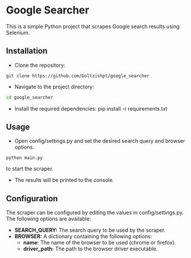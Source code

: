 # Google Searcher
This is a simple Python project that scrapes Google search results using Selenium.

## Installation
- Clone the repository: 
``` Copy code
git clone https://github.com/Goltzishpt/google_searcher
```
- Navigate to the project directory: 
``` bash Copy code
cd google_searcher
```
- Install the required dependencies: pip install -r requirements.txt

## Usage
- Open config/settings.py and set the desired search query and browser options. 
``` arduino Copy code
python main.py
```
to start the scraper.
- The results will be printed to the console.

## Configuration
The scraper can be configured by editing the values in config/settings.py. The following options are available:

* **SEARCH_QUERY:** The search query to be used by the scraper.
* **BROWSER:** A dictionary containing the following options:
    + **name:** The name of the browser to be used (chrome or firefox). 
    + **driver_path:** The path to the browser driver executable.

